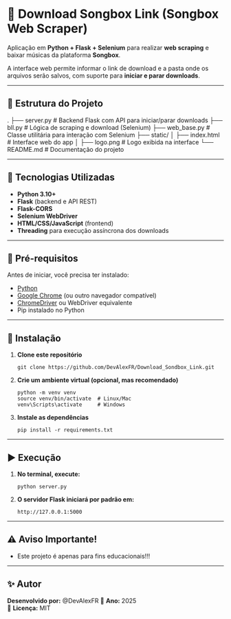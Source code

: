 # 🎵 Download Songbox Link (Songbox Web Scraper)

Aplicação em **Python + Flask + Selenium** para realizar **web scraping** e baixar músicas da plataforma **Songbox**.

A interface web permite informar o link de download e a pasta onde os arquivos serão salvos, com suporte para **iniciar e parar downloads**.

***
## 📂 Estrutura do Projeto
.
├── server.py # Backend Flask com API para iniciar/parar downloads
├── bll.py # Lógica de scraping e download (Selenium)
├── web_base.py # Classe utilitária para interação com Selenium
├── static/
│ ├── index.html # Interface web do app
│ ├── logo.png # Logo exibida na interface
└── README.md # Documentação do projeto
***

## 🚀 Tecnologias Utilizadas

- **Python 3.10+**
- **Flask** (backend e API REST)
- **Flask-CORS**
- **Selenium WebDriver**
- **HTML/CSS/JavaScript** (frontend)
- **Threading** para execução assíncrona dos downloads

***
## 📌 Pré-requisitos

Antes de iniciar, você precisa ter instalado:

- [Python](https://www.python.org/)
- [Google Chrome](https://www.google.com/chrome/) (ou outro navegador compatível)
- [ChromeDriver](https://chromedriver.chromium.org/) ou WebDriver equivalente  
- Pip instalado no Python
***

## 🔧 Instalação

1. **Clone este repositório**
    ```
    git clone https://github.com/DevAlexFR/Download_Sondbox_Link.git
    ```

2. **Crie um ambiente virtual (opcional, mas recomendado)**
    ```
    python -m venv venv
    source venv/bin/activate  # Linux/Mac
    venv\Scripts\activate     # Windows
    ```

3. **Instale as dependências**
    ```
    pip install -r requirements.txt
    ```

***
## ▶️ Execução

1. **No terminal, execute:**
    ```
    python server.py
    ```

2. **O servidor Flask iniciará por padrão em:**
    ```
    http://127.0.0.1:5000
    ```

***
## ⚠️ Aviso Importante!
- Este projeto é apenas para fins educacionais!!!
***

## ✨ Autor
**Desenvolvido por:** @DevAlexFR 
📅 **Ano:** 2025  
🚀 **Licença:** MIT
